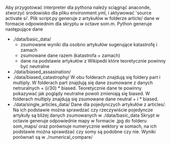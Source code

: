 Aby przygotować interpreter dla pythona należy sciągnąć anaconde, stworzyć środowisko dla pliku environment.yml, i aktywować 'source activate si'. Plik script.py generuje z artykułów w folderze article/ dane w formacie odpowiednim dla skryptu w octave som.m. Python generuje następujące dane 
 - ./data/basic_data/
   - zsumowane wyniki dla osobno artykułów sugerujące katastrofę i zamach
   - zsumowane dane razem (katastrofa + zamach)
   - dane na podstawie artykułów z Wikipedii które teoretycznie powinny być neutralne
 - ./data/biased_assasination/
 - ./data/biased_catastrophy/
   W obu folderach znajdują się foldery part i multiply.
   W folderach part znajdują się dane zsumowane z danych netruralnych + (i/30) * biased.
   Teoretycznie dane te powinny pokazywać jak poglądy neutralne 
   powoli zmieniają się biased.
   W folderach multiply znajdują się zsumowane dane neutral + i * biased.
 - ./data/single_articles_data/
   Dane dla pojedynczych artykułów z articles/. Na ich podstawie można sprawdzać czy 
   rzeczywiście pojedyncze artykuły są bliżej danych zsumowanych w ./data/basic_data
Skrypt w octavie generuje odpowiednie mapy w formacie .jpg do folderu som_maps/ oraz porównuje numerycznie 
wektory w somach, na ich podstawie można sprawdzać czy somy są podobne czy nie. Wyniki porównań są w ./numerical_compare/

